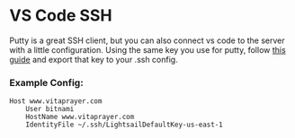# VS Code SSH
Putty is a great SSH client, but you can also connect vs code to the server with a little configuration. Using the same key you use for putty, follow [this guide](https://code.visualstudio.com/docs/remote/troubleshooting#_reusing-a-key-generated-in-puttygen) and export that key to your .ssh config.

### Example Config:
```
Host www.vitaprayer.com
    User bitnami
    HostName www.vitaprayer.com
    IdentityFile ~/.ssh/LightsailDefaultKey-us-east-1
```